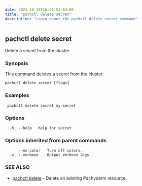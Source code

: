 ```yaml
---
date: 2023-10-18T16:51:53-04:00
title: "pachctl delete secret"
description: "Learn about the pachctl delete secret command"
---
```


## pachctl delete secret

Delete a secret from the cluster.

### Synopsis

This command deletes a secret from the cluster.

```
pachctl delete secret [flags]
```

### Examples

```
 pachctl delete secret my-secret 

```

### Options

```
  -h, --help   help for secret
```

### Options inherited from parent commands

```
      --no-color   Turn off colors.
  -v, --verbose    Output verbose logs
```

### SEE ALSO

* [pachctl delete](../pachctl_delete)	 - Delete an existing Pachyderm resource.

